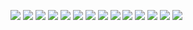 ![](./img/dyj/0001.jpg)
![](./img/dyj/0002.jpg)
![](./img/dyj/0003.jpg)
![](./img/dyj/0004.jpg)
![](./img/dyj/0005.jpg)
![](./img/dyj/0006.jpg)
![](./img/dyj/0007.jpg)
![](./img/dyj/0008.jpg)
![](./img/dyj/0009.jpg)
![](./img/dyj/0010.jpg)
![](./img/dyj/0011.jpg)
![](./img/dyj/0012.jpg)
![](./img/dyj/0013.jpg)
![](./img/dyj/0014.jpg)